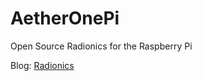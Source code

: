 # AetherOnePi
Open Source Radionics for the Raspberry Pi

Blog: [Radionics](https://radionics.home.blog)
